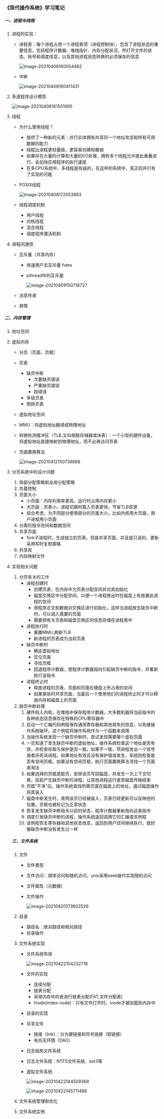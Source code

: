 ### 《现代操作系统》学习笔记

##### 一、进程与线程

1. 进程的实现：

   * 进程表：每个进程占用一个进程表项（进程控制块），包含了进程状态的重要信息，包括程序计数器、堆栈指针、内存分配状况、所打开文件的状态、账号和调度信息，以及其他进程状态转换时必须保存的信息

     ![image-20210408160054482](https://tva1.sinaimg.cn/large/008eGmZEly1gpce98j696j30uu0jv15i.jpg)

   * 中断

     ![image-20210408160411431](https://tva1.sinaimg.cn/large/008eGmZEly1gpcecm4fd9j30k20bbwl7.jpg)

2. 多道程序设计模型

   ![image-20210408161501995](https://tva1.sinaimg.cn/large/008eGmZEly1gpcenwknelj30mp0gfgs5.jpg)

3. 线程

   * 为什么使用线程？

     * 提供了一种新的元素：并行实体拥有共享同一个地址攻坚和所有可用数据的能力
     * 线程比进程更轻量级，更容易创建和撤销
     * 如果存在大量的计算和大量的I/O处理，拥有多个线程允许彼此重叠进行，会加快应用程序的执行速度
     * 在多CPU系统中，多线程是有益的，在这样的系统中，真正的并行有了实现的可能

   * POSIX线程

     ![image-20210408172053863](https://tva1.sinaimg.cn/large/008eGmZEly1gpcgkeov4yj31190cd12h.jpg)

   * 线程调度机制

     * 用户线程
     * 内核线程
     * 混合线程
     * 调度程序激活机制

4. 进程间通信

   * 互斥量（共享内存）

     * 快速用户去互斥量 futex

     * pthread中的互斥量

       ![image-20210409150718727](https://tva1.sinaimg.cn/large/008eGmZEgy1gpdibsiwz1j317v0dz4d4.jpg)

   * 消息传递

   * 屏障

##### 二、内存管理

1. 地址空间

2. 虚拟内存

   * 分页（页面、页框）

   * 页表

     * 缺页中断
       * 次要缺页错误
       * 严重缺页错误
       * 段错误
     * 多级页表
     * 倒排页表

   * 虚拟地址空间

   * MMU：将虚拟地址翻译成物理地址

   * 转换检测缓冲区（TLB,又叫相联存储器或块表）：一个小型的硬件设备，将虚拟地址直接映射到物理地址，而不必再访问页表

   * 页面置换算法

     ![image-20210412150739888](https://tva1.sinaimg.cn/large/008eGmZEgy1gpgz72l5kdj30sy0g649r.jpg)

3. 分页系统中的设计问题

   1. 局部分配策略和全局分配策略
   2. 负载控制
   3. 页面大小
      * 小页面：内存利用率更高，运行时占用内存更小
      * 大页面：页表小，进程切换时载入页表更快，节省TLB资源
      * 综合考虑，为不同部分使用部分的页面大小，比如内核用大页面，用户进程用小页面
   4. 分离的指令空间和数据空间
   5. 共享页面
      * fork子进程时，生成独立的页表，但是共享页面，并且是只读的，更新采用写时复制策略
   6. 共享库
   7. 内存映射文件

4. 实现相关问题

   1. 分页有关的工作
      * 进程创建时
        * 创建页表，在内存中为页表分配空间并对其初始化
        * 磁盘交换区中分配空间，以便一个进程换出时在磁盘上有放置此进程的空间
        * 用程序正文和数据对交换区进行初始化，这样当进程放生缺页中断时，可以调入需要的页面
        * 需要把有关页表和磁盘交换区的信息存储在进程表中
      * 进程执行时
        * 重置MMU,刷新TLB
        * 新进程的页表成为当前页表
      * 缺页中断时
        * 确定虚拟地址
        * 定位页面
        * 寻找页框
        * 回退程序计数器，使程序计数器指向引起缺页中断的指令，并重新执行该指令
      * 进程终止时
        * 释放进程的页表、页面和页面在硬盘上所占用的空间
        * 如果某些时共享页面，当最后一个使用他们的进程终止时才可以释放内存和磁盘上的页面
   2. 缺页中断处理
      1. 硬件陷入内核，在堆栈中保存程序计数器。大多数机器将当前指令的各种状态信息保存在特殊的CPU寄存器中
      2. 启动一个汇编代码例程保存通用寄存器和其他易失的信息，以免被操作系统破坏。这个例程将操作系统作为一个函数来调用
      3. 当操作系统发现一个缺页中断时，尝试发现需要哪个虚拟页面
      4. 一旦知道了发生缺页中断的虚拟地址，操作系统检查这个地址是否有效，并检查存取与保护是否一致。如果不一致，项进程发出一个信号或者杀死该进程。如果地址有效且没有保护错误发生，系统则检查是否有空闲页框。如果没有空闲页框，执行页面置换算法寻找一个页面来淘汰
      5. 如果选择的页框是脏页，安排该页写回磁盘，并发生一次上下文切换，挂起产生缺页中断的进程，让其他进程运行直至磁盘传输结束
      6. 页框”干净“后，操作系统查找所需页面在磁盘上的地址，通过磁盘操作将其装入
      7. 磁盘中断发生时，表明该页已经被装入，页表已经更新可以反映他的位置，页框也被标记为正常状态
      8. 恢复发生缺页中断指令以前的状态，程序计数器重新指向这条指令
      9. 调度引发缺页中断的进程，操作系统返回调用它的汇编语言例程
      10. 该例程恢复寄存器和其他状态信息，返回到用户空间继续执行，就好像缺页中断没有发生过一样

   ##### 三、文件系统

   1. 文件

      * 文件类型

      * 文件访问：顺序访问和随机访问，unix采用seek操作实现随机访问

      * 文件属性（元数据）

      * 文件操作

        ![image-20210420173602526](https://tva1.sinaimg.cn/large/008eGmZEgy1gpqcfvjbhmj317s0u01ky.jpg)

   2. 目录

      * 路径名：绝对路径和相对路径
      * 目录操作

   3. 文件系统实现

      * 文件系统布局

        ![image-20210422104232718](https://tva1.sinaimg.cn/large/008i3skNgy1gpsbqappmgj31ds0mwqjk.jpg)

      * 文件的实现

        * 连续分配
        * 链表分配
        * 采用内存中的表进行链表分配(FAT,文件分配表)
        * Inode(index-node)：只有文件打开时，inode才被加载到内存中

      * 目录的实现

      * 共享文件

        * 链接（link）：分为硬链接和符号链接（软链接）
        * 有向无环图（DAG）

      * 日志结构文件系统

      * 日志文件系统：NTFS文件系统、ext3等

      * 虚拟文件系统

        ![image-20210422144509368](https://tva1.sinaimg.cn/large/008i3skNgy1gpsiqpk39xj30vy0h2k0g.jpg)

        ![image-20210422145711486](https://tva1.sinaimg.cn/large/008i3skNgy1gpsj38g14yj314u0u01f7.jpg)

   4. 文件系统管理和优化

   5. 文件系统实例



